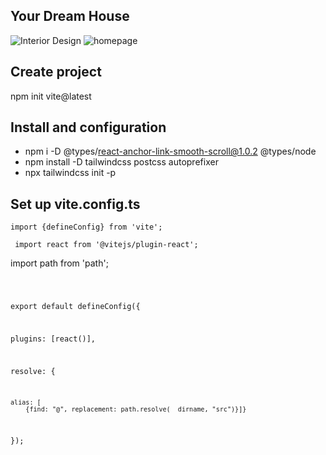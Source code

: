## Your Dream House
![Interior Design](https://user-images.githubusercontent.com/50789325/234722869-2561bf97-7e91-4ce1-a361-9c1f4b64ec93.gif)
![homepage](https://user-images.githubusercontent.com/50789325/234723333-7da42e10-5492-4b89-aa31-e7b64183bd7d.png)


## Create project 
npm init vite@latest

## Install and configuration
- npm i -D @types/react-anchor-link-smooth-scroll@1.0.2 @types/node
- npm install -D tailwindcss postcss autoprefixer
- npx tailwindcss init -p

## Set up vite.config.ts
<code>import {defineConfig} from 'vite';</code>

<code> import react from '@vitejs/plugin-react';</code>

import path from 'path';</code>

<code>

export default defineConfig({
  
  plugins: [react()], 
 
  resolve: {
    
    alias: [
        {find: "@", replacement: path.resolve(__dirname, "src")}]}
});

</code>
